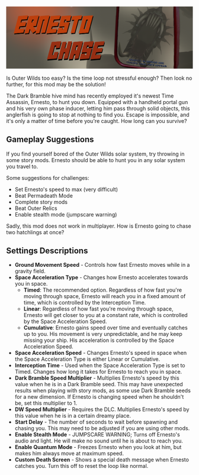 ![Ernesto Chase](banner.png)

Is Outer Wilds too easy? Is the time loop not stressful enough? Then look no further, for this mod may be the solution!

The Dark Bramble hive mind has recently employed it's newest Time Assassin, Ernesto, to hunt you down. Equipped with a handheld portal gun and his very own phase inducer, letting him pass through solid objects, this anglerfish is going to stop at nothing to find you. Escape is impossible, and it's only a matter of time before you're caught. How long can you survive?

## Gameplay Suggestions

If you find yourself bored of the Outer Wilds solar system, try throwing in some story mods. Ernesto should be able to hunt you in any solar system you travel to.

Some suggestions for challenges:
- Set Ernesto's speed to max (very difficult)
- Beat Permadeath Mode
- Complete story mods
- Beat Outer Relics
- Enable stealth mode (jumpscare warning)

Sadly, this mod does not work in multiplayer. How is Ernesto going to chase two hatchlings at once?

## Settings Descriptions
- **Ground Movement Speed** - Controls how fast Ernesto moves while in a gravity field.
- **Space Acceleration Type** - Changes how Ernesto accelerates towards you in space.
	- **Timed**: The recommended option. Regardless of how fast you're moving through space, Ernesto will reach you in a fixed amount of time, which is controlled by the Interception Time.
	- **Linear**: Regardless of how fast you're moving through space, Ernesto will get closer to you at a constant rate, which is controlled by the Space Acceleration Speed.
	- **Cumulative**: Ernesto gains speed over time and eventually catches up to you. His movement is very unpredictable, and he may keep missing your ship. His acceleration is controlled by the Space Acceleration Speed.
- **Space Acceleration Speed** - Changes Ernesto's speed in space when the Space Acceleration Type is either Linear or Cumulative.
- **Interception Time** - Used when the Space Acceleration Type is set to Timed. Changes how long it takes for Ernesto to reach you in space.
- **Dark Bramble Speed Multiplier** - Multiplies Ernesto's speed by this value when he is in a Dark Bramble seed. This may have unexpected results when playing with story mods, as some use Dark Bramble seeds for a new dimension. If Ernesto is changing speed when he shouldn't be, set this multiplier to 1.
- **DW Speed Multiplier** - Requires the DLC. Multiplies Ernesto's speed by this value when he is in a certain dreamy place.
- **Start Delay** - The number of seconds to wait before spawning and chasing you. This may need to be adjusted if you are using other mods.
- **Enable Stealth Mode** - JUMPSCARE WARNING; Turns off Ernesto's audio and light. He will make no sound until he is about to reach you.
- **Enable Quantum Mode** - Freezes Ernesto when you look at him, but makes him always move at maximum speed.
- **Custom Death Screen** - Shows a special death message when Ernesto catches you. Turn this off to reset the loop like normal.